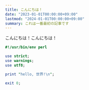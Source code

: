 ```yaml
---
title: こんにちは！
date: "2023-01-01T00:00:00+09:00"
lastmod: "2024-01-01T00:00:00+09:00"
summary: これは一番最初の記事です
---
```


こんにちは！こんにちは！

```perl
#!/usr/bin/env perl

use strict;
use warnings;
use utf8;

print "hello, 世界!\n";

exit 0;
```
